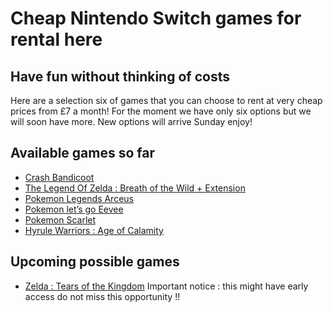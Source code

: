 # Cheap Nintendo Switch games for rental here

## Have fun without thinking of costs 
Here are a selection six of games that you can choose to rent at very cheap prices from £7 a month! For the moment we have only six options but we will soon have more. New options will arrive Sunday enjoy!

## Available games so far
 * [Crash Bandicoot](Crash_Bandicoot.md)
 * [The Legend Of Zelda : Breath of the Wild + Extension](Zelda.md)
 * [Pokemon Legends Arceus](PokemonArceus.md)
 * [Pokemon let’s go Eevee](PokemonEevee.md)
 * [Pokemon Scarlet](PokemonScarlet.md)
 * [Hyrule Warriors : Age of Calamity](HyruleWarriors.md)
 
## Upcoming possible games
* [Zelda : Tears of the Kingdom](Zelda2.md) Important notice : this might have early access
do not miss this opportunity !!
